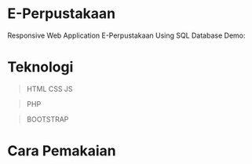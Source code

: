# E-Perpustakaan
Responsive Web Application E-Perpustakaan Using SQL Database
Demo: 
# Teknologi
> HTML
> CSS
> JS

> PHP

> BOOTSTRAP


# Cara Pemakaian
